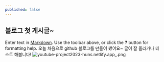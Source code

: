 ```yaml
---
published: false
---
```

## 블로그 첫 게시글~

Enter text in [Markdown](http://daringfireball.net/projects/markdown/). Use the toolbar above, or click the **?** button for formatting help.
오늘 처음으로 github 블로그를 만들어 봤어요~
글이 잘 올라가나 테스트 해봅니다!
![youtube-project2023-huns.netlify.app_.png]({{site.baseurl}}/_posts/youtube-project2023-huns.netlify.app_.png)

